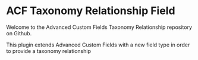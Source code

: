 # ACF Taxonomy Relationship Field

Welcome to the Advanced Custom Fields Taxonomy Relationship repository on Github.

This plugin extends Advanced Custom Fields with a new field type in order to provide a taxonomy relationship